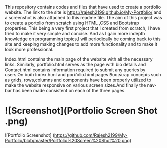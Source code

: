 This repository contains codes and files that have used to create a portfolio website. The link to the site is https://rajesh2199.github.io/My-Portfolio/ and a screenshot is also attached to this readme file.
The aim of this project was to create a portolio from scratch using HTML ,CSS and Bootstrap properties. This being a very first project that I created from scratch, I have tried to make it very simple and concise. And as I gain more indepth knowledge on programming topics,I will periodically be coming back to this site and keeping making changes to add more functionality and to make it look more professional.

Index.html contains the main page of the website with all the necessary links. Similarly, portfolio.html serves as the page with bio details and Contact.html contains information required to submit any queries by users.On both Index.html and portfolio.html pages Bootstrap concepts such as grids, rows,columns and components have been properly utilized to make the website responsive on various screen sizes.And finally the nav-bar has been made consistent on each of the three pages.

![Screenshot](Portfolio Screen Shot .png)
=======
![Portfolio Screenshot] (https://github.com/Rajesh2199/My-Portfolio/blob/master/Portfolio%20Screen%20Shot%20.png)

